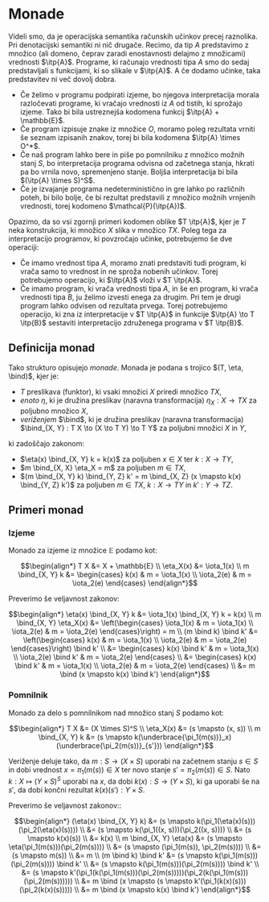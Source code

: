 # Monade

Videli smo, da je operacijska semantika računskih učinkov precej raznolika. Pri denotacijski semantiki ni nič drugače. Recimo, da tip $A$ predstavimo z množico (ali domeno, čeprav zaradi enostavnosti delajmo z množicami) vrednosti $\itp{A}$. Programe, ki računajo vrednosti tipa $A$ smo do sedaj predstavljali s funkcijami, ki so slikale v $\itp{A}$. A če dodamo učinke, taka predstavitev ni več dovolj dobra.

- Če želimo v programu podpirati izjeme, bo njegova interpretacija morala razločevati programe, ki vračajo vrednosti iz $A$ od tistih, ki sprožajo izjeme. Tako bi bila ustreznejša kodomena funkcij $\itp{A} + \mathbb{E}$.
- Če program izpisuje znake iz množice $O$, moramo poleg rezultata vrniti še seznam izpisanih znakov, torej bi bila kodomena $\itp{A} \times O^*$.
- Če naš program lahko bere in piše po pomnilniku z množico možnih stanj $S$, bo interpretacija programa odvisna od začetnega stanja, hkrati pa bo vrnila novo, spremenjeno stanje. Boljša interpretacija bi bila $(\itp{A} \times S)^S$.
- Če je izvajanje programa nedeterministično in gre lahko po različnih poteh, bi bilo bolje, če bi rezultat predstavili z množico možnih vrnjenih vrednosti, torej kodomeno $\mathcal{P}(\itp{A})$.

Opazimo, da so vsi zgornji primeri kodomen oblike $T \itp{A}$, kjer je $T$ neka konstrukcija, ki množico $X$ slika v množico $T X$. Poleg tega za interpretacijo programov, ki povzročajo učinke, potrebujemo še dve operaciji:

- Če imamo vrednost tipa $A$, moramo znati predstaviti tudi program, ki vrača samo to vrednost in ne sproža nobenih učinkov. Torej potrebujemo operacijo, ki $\itp{A}$ vloži v $T \itp{A}$.
- Če imamo program, ki vrača vrednosti tipa $A$, in še en program, ki vrača vrednosti tipa $B$, ju želimo izvesti enega za drugim. Pri tem je drugi program lahko odvisen od rezultata prvega. Torej potrebujemo operacijo, ki zna iz interpretacije v $T \itp{A}$ in funkcije $\itp{A} \to T \itp{B}$ sestaviti interpretacijo združenega programa v $T \itp{B}$.

## Definicija monad

Tako strukturo opisujejo _monade_. Monada je podana s trojico $(T, \eta, \bind)$, kjer je:

- $T$ preslikava (funktor), ki vsaki množici $X$ priredi množico $T X$,
- _enoto_ $\eta$, ki je družina preslikav (naravna transformacija) $\eta_X : X \to T X$ za poljubno množico $X$,
- _veriženjem_ $\bind$, ki je družina preslikav (naravna transformacija) $\bind_{X, Y} : T X \to (X \to T Y) \to T Y$ za poljubni množici $X$ in $Y$,

ki zadoščajo zakonom:

- $\eta(x) \bind_{X, Y} k = k(x)$ za poljuben $x \in X$ ter $k : X \to T Y$,
- $m \bind_{X, X} \eta_X = m$ za poljuben $m \in T X$,
- $(m \bind_{X, Y} k) \bind_{Y, Z} k' = m \bind_{X, Z} (x \mapsto k(x) \bind_{Y, Z} k')$ za poljuben $m \in T X$, $k : X \to T Y$ in $k' : Y \to T Z$.

## Primeri monad

### Izjeme

Monado za izjeme iz množice $\mathbb{E}$ podamo kot:

$$\begin{align*}
    T X &= X + \mathbb{E} \\
    \eta_X(x) &= \iota_1(x) \\
    m \bind_{X, Y} k &= \begin{cases}
        k(x) & m = \iota_1(x) \\
        \iota_2(e) & m = \iota_2(e)
    \end{cases}
\end{align*}$$

Preverimo še veljavnost zakonov:

$$\begin{align*}
    \eta(x) \bind_{X, Y} k  &= \iota_1(x) \bind_{X, Y} k = k(x) \\
    m \bind_{X, Y} \eta_X(x) &= \left(\begin{cases}
        \iota_1(x) & m = \iota_1(x) \\
        \iota_2(e) & m = \iota_2(e)
    \end{cases}\right) = m \\
    (m \bind k) \bind k' &= \left(\begin{cases}
        k(x) & m = \iota_1(x) \\
        \iota_2(e) & m = \iota_2(e)
    \end{cases}\right) \bind k' \\
    &= \begin{cases}
        k(x) \bind k' & m = \iota_1(x) \\
        \iota_2(e) \bind k' & m = \iota_2(e)
    \end{cases} \\
    &= \begin{cases}
        k(x) \bind k' & m = \iota_1(x) \\
        \iota_2(e) & m = \iota_2(e)
    \end{cases} \\
    &= m \bind (x \mapsto k(x) \bind k')
\end{align*}$$

### Pomnilnik

Monado za delo s pomnilnikom nad množico stanj $S$ podamo kot:

$$\begin{align*}
    T X &= (X \times S)^S \\
    \eta_X(x) &= (s \mapsto (x, s)) \\
    m \bind_{X, Y} k &= (s \mapsto k(\underbrace{\pi_1(m(s))}_x)(\underbrace{\pi_2(m(s))}_{s'}))
\end{align*}$$

Veriženje deluje tako, da $m : S \to (X \times S)$ uporabi na začetnem stanju $s \in S$ in dobi vrednost $x = \pi_1(m(s)) \in X$ ter novo stanje $s' = \pi_2(m(s)) \in S$. Nato $k : X \mapsto (Y \times S)^S$ uporabi na $x$, da dobi $k(x) : S \to (Y \times S)$, ki ga uporabi še na $s'$, da dobi končni rezultat $k(x)(s') : Y \times S$.

Preverimo še veljavnost zakonov::

$$\begin{align*}
    (\eta(x) \bind_{X, Y} k)
        &= (s \mapsto k(\pi_1(\eta(x)(s)))(\pi_2(\eta(x)(s)))) \\
        &= (s \mapsto k(\pi_1((x, s)))(\pi_2((x, s)))) \\
        &= (s \mapsto k(x)(s)) \\
        &= k(x) \\
    m \bind_{X, Y} \eta(x)
        &= (s \mapsto \eta(\pi_1(m(s)))(\pi_2(m(s)))) \\
        &= (s \mapsto (\pi_1(m(s)), \pi_2(m(s)))) \\
        &= (s \mapsto m(s)) \\
        &= m \\
    (m \bind k) \bind k'
        &= (s \mapsto k(\pi_1(m(s)))(\pi_2(m(s)))) \bind k' \\
        &= (s \mapsto k(\pi_1(m(s)))(\pi_2(m(s)))) \bind k' \\
        &= (s \mapsto k'(\pi_1(k(\pi_1(m(s)))(\pi_2(m(s)))))(\pi_2(k(\pi_1(m(s)))(\pi_2(m(s)))))) \\
        &= m \bind (x \mapsto (s \mapsto k'(\pi_1(k(x)(s)))(\pi_2(k(x)(s))))) \\
        &= m \bind (x \mapsto k(x) \bind k')
\end{align*}$$
